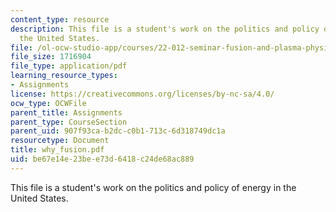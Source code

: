 ```yaml
---
content_type: resource
description: This file is a student's work on the politics and policy of energy in
  the United States.
file: /ol-ocw-studio-app/courses/22-012-seminar-fusion-and-plasma-physics-spring-2006/be67e14e23bee73d6418c24de68ac889_why_fusion.pdf
file_size: 1716904
file_type: application/pdf
learning_resource_types:
- Assignments
license: https://creativecommons.org/licenses/by-nc-sa/4.0/
ocw_type: OCWFile
parent_title: Assignments
parent_type: CourseSection
parent_uid: 907f93ca-b2dc-c0b1-713c-6d318749dc1a
resourcetype: Document
title: why_fusion.pdf
uid: be67e14e-23be-e73d-6418-c24de68ac889
---
```

This file is a student's work on the politics and policy of energy in the United States.